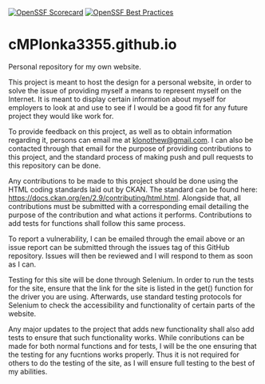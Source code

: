 [![OpenSSF Scorecard](https://api.scorecard.dev/projects/github.com/ossf/scorecard-action/badge)](https://scorecard.dev/viewer/?uri=github.com/ossf/scorecard-action)
[![OpenSSF Best Practices](https://www.bestpractices.dev/projects/10215/badge)](https://www.bestpractices.dev/projects/10215) 

# cMPlonka3355.github.io
Personal repository for my own website.

This project is meant to host the design for a personal website, in order to solve the issue of providing myself a means to represent myself on the Internet. It is meant to display certain information about myself for employers to look at and use to see if I would be a good fit for any future project they would like work for. 

To provide feedback on this project, as well as to obtain information regarding it, persons can email me at klonothew@gmail.com. I can also be contacted through that email for the purpose of providing contributions to this project, and the standard process of making push and pull requests to this repository can be done.

Any contributions to be made to this project should be done using the HTML coding standards laid out by CKAN. The standard can be found here: https://docs.ckan.org/en/2.9/contributing/html.html. Alongside that, all contributions must be submitted with a corresponding email detailing the purpose of the contribution and what actions it performs. Contributions to add tests for functions shall follow this same process.

To report a vulnerability, I can be emailed through the email above or an issue report can be submitted through the issues tag of this GitHub repository. Issues will then be reviewed and I will respond to them as soon as I can.

Testing for this site will be done through Selenium. In order to run the tests for the site, ensure that the link for the site is listed in the get() function for the driver you are using. Afterwards, use standard testing protocols for Selenium to check the accessibility and functionality of certain parts of the website.

Any major updates to the project that adds new functionality shall also add tests to ensure that such functionality works. While conributions can be made for both normal functions and for tests, I will be the one ensuring that the testing for any fucntions works properly. Thus it is not required for others to do the testing of the site, as I will ensure full testing to the best of my abilities.
